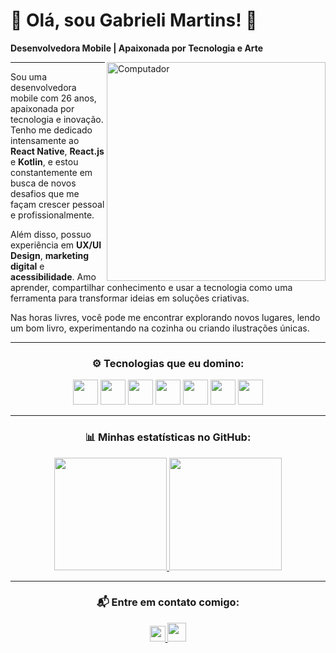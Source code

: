 <h1>🌟 Olá, sou Gabrieli Martins! 🌟</h1>
<p>
  <strong>Desenvolvedora Mobile | Apaixonada por Tecnologia e Arte</strong>
</p>

<img src="https://raw.githubusercontent.com/MicaelliMedeiros/micaellimedeiros/master/image/computer-illustration.png" min-width="300px" max-width="400px" width="350px" align="right" alt="Computador">

---

<div align="left">
  <p>
    Sou uma desenvolvedora mobile com 26 anos, apaixonada por tecnologia e inovação. Tenho me dedicado intensamente ao <strong>React Native</strong>, <strong>React.js</strong> e <strong>Kotlin</strong>, e estou constantemente em busca de novos desafios que me façam crescer pessoal e profissionalmente.
  </p>
  <p>
    Além disso, possuo experiência em <strong>UX/UI Design</strong>, <strong>marketing digital</strong> e <strong>acessibilidade</strong>. Amo aprender, compartilhar conhecimento e usar a tecnologia como uma ferramenta para transformar ideias em soluções criativas.
  </p>
  <p>
    Nas horas livres, você pode me encontrar explorando novos lugares, lendo um bom livro, experimentando na cozinha ou criando ilustrações únicas.
  </p>
</div>

---

<div align="center">
  <h3>⚙️ Tecnologias que eu domino:</h3>
  <div>
    <img height="40" src="https://skillicons.dev/icons?i=react" />
    <img height="40" src="https://skillicons.dev/icons?i=kotlin" />
    <img height="40" src="https://skillicons.dev/icons?i=nodejs" />
    <img height="40" src="https://skillicons.dev/icons?i=ts" />
    <img height="40" src="https://skillicons.dev/icons?i=js" />
    <img height="40" src="https://skillicons.dev/icons?i=vue" />
    <img height="40" src="https://skillicons.dev/icons?i=tailwind" />
  </div>
</div>

---

<div align="center">
  <h3>📊 Minhas estatísticas no GitHub:</h3>
  <a href="https://github.com/gabrielimartins7">
    <img height="180em" src="https://github-readme-stats.vercel.app/api?username=gabrielimartins7&show_icons=true&theme=radical&hide_border=true&include_all_commits=true&count_private=true" />
    <img height="180em" src="https://github-readme-stats.vercel.app/api/top-langs/?username=gabrielimartins7&layout=compact&langs_count=7&theme=radical&hide_border=true" />
  </a>
</div>

---

<h3 align="center">📬 Entre em contato comigo:</h3>
<p align="center">
  <a href="https://www.linkedin.com/in/gabrielimartins7/">
    <img height="25px" src="https://img.shields.io/badge/-LINKEDIN-000000?style=flat-square&logo=Linkedin&logoColor=7e3ace&link=linkedin.com/in/gabrielimartins7/" />
  </a>
  <a href="mailto:martins.gabrieli.07.almeida@gmail.com">
    <img height="30px" src="https://img.shields.io/badge/-Gmail-000000?style=flat-square&logo=Gmail&logoColor=7e3ace" />
  </a>
</p>
